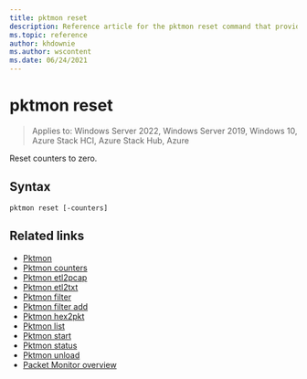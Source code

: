 ```yaml
---
title: pktmon reset
description: Reference article for the pktmon reset command that provides a listing of parameters and what they do.
ms.topic: reference
author: khdownie
ms.author: wscontent
ms.date: 06/24/2021
---
```


# pktmon reset

>Applies to: Windows Server 2022, Windows Server 2019, Windows 10, Azure Stack HCI, Azure Stack Hub, Azure

Reset counters to zero.

## Syntax

```
pktmon reset [-counters]
```

## Related links

- [Pktmon](pktmon.md)
- [Pktmon counters](pktmon-counters.md)
- [Pktmon etl2pcap](pktmon-etl2pcap.md)
- [Pktmon etl2txt](pktmon-etl2txt.md)
- [Pktmon filter](pktmon-filter.md)
- [Pktmon filter add](pktmon-filter-add.md)
- [Pktmon hex2pkt](pktmon-hex2pkt.md)
- [Pktmon list](pktmon-list.md)
- [Pktmon start](pktmon-start.md)
- [Pktmon status](pktmon-status.md)
- [Pktmon unload](pktmon-unload.md)
- [Packet Monitor overview](../../networking/technologies/pktmon/pktmon.md)
